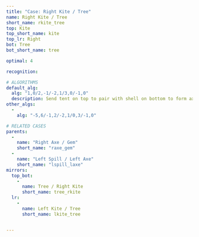 ```yaml
---
title: "Case: Right Kite / Tree"
name: Right Kite / Tree
short_name: rkite_tree
top: Kite
top_short_name: kite
top_lr: Right
bot: Tree
bot_short_name: tree

optimal: 4

recognition:

# ALGORITHMS
default_alg:
  alg: "1,0/2,-1/-2,1/3,0/-1,0"
  description: Send tent on top to pair with shell on bottom to form axe/gem.
other_algs:
  -
    alg: "-5,6/-1,2/-2,1/0,3/-1,0"

# RELATED CASES
parents:
  -
    name: "Right Axe / Gem"
    short_name: "raxe_gem"
  -
    name: "Left Spill / Left Axe"
    short_name: "lspill_laxe"
mirrors:
  top_bot:
    -
      name: Tree / Right Kite
      short_name: tree_rkite
  lr:
    -
      name: Left Kite / Tree
      short_name: lkite_tree


---
```


